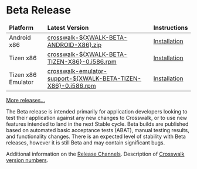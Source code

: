 # Beta Release
<!-- See versions.js for how the ${XWALK-*} variable is replaced -->
<table width=100%>
<thead style='font-weight:bold'><tr><td>Platform</td><td>Latest Version</td><td>Instructions</td></tr></thead>
<tbody>
<tr><td>Android x86</td><td><a href='https://download.01.org/crosswalk/releases/android-x86/beta/crosswalk-${XWALK-BETA-ANDROID-X86}.zip'>crosswalk-${XWALK-BETA-ANDROID-X86}.zip</a></td>
<td><a href='#documentation/getting_started/installing_crosswalk/android'>Installation</td></tr>
<tr><td>Tizen x86</td><td><a href='https://download.01.org/crosswalk/releases/tizen/beta/crosswalk-${XWALK-BETA-TIZEN-X86}-0.i586.rpm'>crosswalk-${XWALK-BETA-TIZEN-X86}-0.i586.rpm</a></td><td><a href='#documentation/getting_started/installing_crosswalk/tizen'>Installation</td></tr></tr>
<tr><td>Tizen x86 Emulator</td><td><a href='https://download.01.org/crosswalk/releases/tizen/beta/crosswalk-emulator-support-${XWALK-BETA-TIZEN-X86}-0.i586.rpm'>crosswalk-emulator-support-${XWALK-BETA-TIZEN-X86}-0.i586.rpm</a></td><td><a href='#documentation/getting_started/installing_crosswalk/tizen'>Installation</td></tr></tr>
</tbody>
</table>

[More releases...](https://download.01.org/crosswalk/releases/)

The Beta release is intended primarily for application developers looking to test their application against any new changes to Crosswalk, or to use new features intended to land in the next Stable cycle. Beta builds are published based on automated basic acceptance tests (ABAT), manual testing results, and functionality changes. There is an expected level of stability with Beta releases, however it is still Beta and may contain significant bugs.

Additional information on the [Release Channels](#wiki/Release-methodology).
Description of [Crosswalk version numbers](#wiki/release-methodology/version-numbers).
